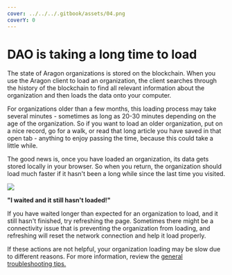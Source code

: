 ```yaml
---
cover: ../../../.gitbook/assets/04.png
coverY: 0
---
```


# DAO is taking a long time to load

The state of Aragon organizations is stored on the blockchain. When you use the Aragon client to load an organization, the client searches through the history of the blockchain to find all relevant information about the organization and then loads the data onto your computer.&#x20;

For organizations older than a few months, this loading process may take several minutes - sometimes as long as 20-30 minutes depending on the age of the organization. So if you want to load an older organization, put on a nice record, go for a walk, or read that long article you have saved in that open tab - anything to enjoy passing the time, because this could take a little while.

The good news is, once you have loaded an organization, its data gets stored locally in your browser. So when you return, the organization should load much faster if it hasn't been a long while since the last time you visited.

![](https://d33v4339jhl8k0.cloudfront.net/docs/assets/5c98a4fe0428633d2cf3fcf7/images/5d88f2bb2c7d3a7e9ae17f09/file-K8I1pKSaUt.png)

**"I waited and it still hasn't loaded!"**

If you have waited longer than expected for an organization to load, and it still hasn't finished, try refreshing the page. Sometimes there might be a connectivity issue that is preventing the organization from loading, and refreshing will reset the network connection and help it load properly.

If these actions are not helpful, your organization loading may be slow due to different reasons. For more information, review the [general troubleshooting tips.](https://app.gitbook.com/o/3h8kxj8geKVXgyMnGbYT/s/zhQIP88M8McmSaEGSymT/\~/changes/abgRqrELBOMTheWAlezk/faq/general-troubleshooting-tips)
